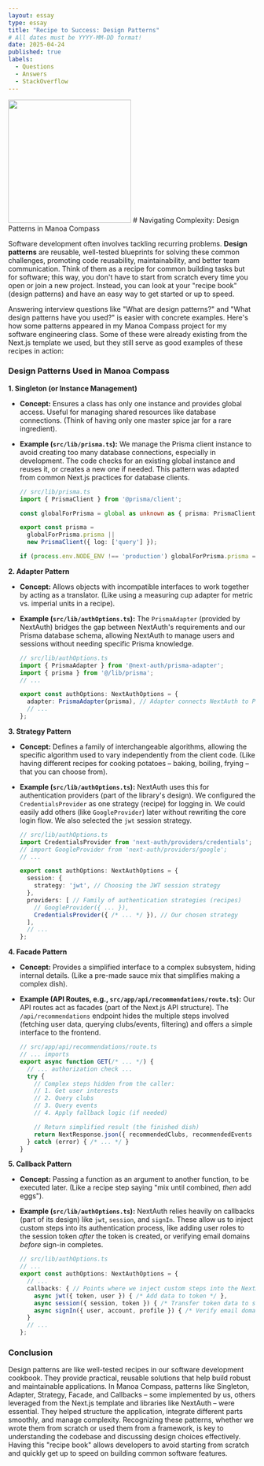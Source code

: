 ```yaml
---
layout: essay
type: essay
title: "Recipe to Success: Design Patterns"
# All dates must be YYYY-MM-DD format!
date: 2025-04-24
published: true
labels:
  - Questions
  - Answers
  - StackOverflow
---
```

<img width="250px" class="rounded float-start pe-4" src="https://img.freepik.com/free-vector/recipe-book-kitchenware_1284-35619.jpg?semt=ais_hybrid&w=740">
# Navigating Complexity: Design Patterns in Manoa Compass

Software development often involves tackling recurring problems. **Design patterns** are reusable, well-tested blueprints for solving these common challenges, promoting code reusability, maintainability, and better team communication. Think of them as a recipe for common building tasks but for software; this way, you don't have to start from scratch every time you open or join a new project. Instead, you can look at your "recipe book" (design patterns) and have an easy way to get started or up to speed.

Answering interview questions like "What are design patterns?" and "What design patterns have you used?" is easier with concrete examples. Here's how some patterns appeared in my Manoa Compass project for my software engineering class. Some of these were already existing from the Next.js template we used, but they still serve as good examples of these recipes in action:

### Design Patterns Used in Manoa Compass

**1. Singleton (or Instance Management)**

* **Concept:** Ensures a class has only one instance and provides global access. Useful for managing shared resources like database connections. (Think of having only one master spice jar for a rare ingredient).
* **Example (`src/lib/prisma.ts`):** We manage the Prisma client instance to avoid creating too many database connections, especially in development. The code checks for an existing global instance and reuses it, or creates a new one if needed. This pattern was adapted from common Next.js practices for database clients.

    ```typescript
    // src/lib/prisma.ts
    import { PrismaClient } from '@prisma/client';

    const globalForPrisma = global as unknown as { prisma: PrismaClient };

    export const prisma =
      globalForPrisma.prisma ||
      new PrismaClient({ log: ['query'] });

    if (process.env.NODE_ENV !== 'production') globalForPrisma.prisma = prisma;
    ```

**2. Adapter Pattern**

* **Concept:** Allows objects with incompatible interfaces to work together by acting as a translator. (Like using a measuring cup adapter for metric vs. imperial units in a recipe).
* **Example (`src/lib/authOptions.ts`):** The `PrismaAdapter` (provided by NextAuth) bridges the gap between NextAuth's requirements and our Prisma database schema, allowing NextAuth to manage users and sessions without needing specific Prisma knowledge.

    ```typescript
    // src/lib/authOptions.ts
    import { PrismaAdapter } from '@next-auth/prisma-adapter';
    import { prisma } from '@/lib/prisma';
    // ...

    export const authOptions: NextAuthOptions = {
      adapter: PrismaAdapter(prisma), // Adapter connects NextAuth to Prisma
      // ...
    };
    ```

**3. Strategy Pattern**

* **Concept:** Defines a family of interchangeable algorithms, allowing the specific algorithm used to vary independently from the client code. (Like having different recipes for cooking potatoes – baking, boiling, frying – that you can choose from).
* **Example (`src/lib/authOptions.ts`):** NextAuth uses this for authentication providers (part of the library's design). We configured the `CredentialsProvider` as one strategy (recipe) for logging in. We could easily add others (like `GoogleProvider`) later without rewriting the core login flow. We also selected the `jwt` session strategy.

    ```typescript
    // src/lib/authOptions.ts
    import CredentialsProvider from 'next-auth/providers/credentials';
    // import GoogleProvider from 'next-auth/providers/google';
    // ...

    export const authOptions: NextAuthOptions = {
      session: {
        strategy: 'jwt', // Choosing the JWT session strategy
      },
      providers: [ // Family of authentication strategies (recipes)
        // GoogleProvider({ ... }),
        CredentialsProvider({ /* ... */ }), // Our chosen strategy
      ],
      // ...
    };
    ```

**4. Facade Pattern**

* **Concept:** Provides a simplified interface to a complex subsystem, hiding internal details. (Like a pre-made sauce mix that simplifies making a complex dish).
* **Example (API Routes, e.g., `src/app/api/recommendations/route.ts`):** Our API routes act as facades (part of the Next.js API structure). The `/api/recommendations` endpoint hides the multiple steps involved (fetching user data, querying clubs/events, filtering) and offers a simple interface to the frontend.

    ```typescript
    // src/app/api/recommendations/route.ts
    // ... imports
    export async function GET(/* ... */) {
      // ... authorization check ...
      try {
        // Complex steps hidden from the caller:
        // 1. Get user interests
        // 2. Query clubs
        // 3. Query events
        // 4. Apply fallback logic (if needed)

        // Return simplified result (the finished dish)
        return NextResponse.json({ recommendedClubs, recommendedEvents });
      } catch (error) { /* ... */ }
    }
    ```

**5. Callback Pattern**

* **Concept:** Passing a function as an argument to another function, to be executed later. (Like a recipe step saying "mix until combined, *then* add eggs").
* **Example (`src/lib/authOptions.ts`):** NextAuth relies heavily on callbacks (part of its design) like `jwt`, `session`, and `signIn`. These allow us to inject custom steps into its authentication process, like adding user roles to the session token *after* the token is created, or verifying email domains *before* sign-in completes.

    ```typescript
    // src/lib/authOptions.ts
    // ...
    export const authOptions: NextAuthOptions = {
      // ...
      callbacks: { // Points where we inject custom steps into the NextAuth recipe
        async jwt({ token, user }) { /* Add data to token */ },
        async session({ session, token }) { /* Transfer token data to session */ },
        async signIn({ user, account, profile }) { /* Verify email domain */ }
      }
      // ...
    };
    ```

### Conclusion

Design patterns are like well-tested recipes in our software development cookbook. They provide practical, reusable solutions that help build robust and maintainable applications. In Manoa Compass, patterns like Singleton, Adapter, Strategy, Facade, and Callbacks – some implemented by us, others leveraged from the Next.js template and libraries like NextAuth – were essential. They helped structure the application, integrate different parts smoothly, and manage complexity. Recognizing these patterns, whether we wrote them from scratch or used them from a framework, is key to understanding the codebase and discussing design choices effectively. Having this "recipe book" allows developers to avoid starting from scratch and quickly get up to speed on building common software features.

